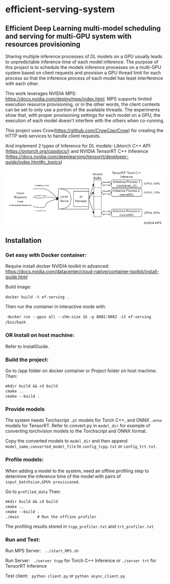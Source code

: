 # efficient-serving-system
## Efficient Deep Learning multi-model scheduling and serving for multi-GPU system with resources provisioning

Sharing multiple inference processes of DL models on a GPU
usually leads to unpredictable inference time of each model inference. The purpose of this project is to schedule the models inference processes on a multi-GPU system based 
on client requests and provision a GPU thread limit for each process so that the inference process of each model has least interference with each other. 

This work leverages NVIDIA MPS: https://docs.nvidia.com/deploy/mps/index.html. MPS supports limited execution resource provisioning, 
or in the other words, the client contexts can be set to only use a portion of the available threads. The experiments show that, with proper provisioning settings for each model 
on a GPU, the execution of each model doesn't interfere with the others when co-running.

This project uses Crow(https://github.com/CrowCpp/Crow) for creating the HTTP web services to handle client requests. 

And implement 2 types of Inference for DL models: Libtorch C++ API: (https://pytorch.org/cppdocs/) and NVIDIA TensorRT C++ Inference (https://docs.nvidia.com/deeplearning/tensorrt/developer-guide/index.html#c_topics)

![Architecture](architecture.png)
## Installation
### Get easy with Docker container:
  Require install docker NVIDIA toolkit in advanced: https://docs.nvidia.com/datacenter/cloud-native/container-toolkit/install-guide.html
  
  Build image:
  
  ``` docker build -t ef-serving . ```
  
  Then run the container in interactive mode with:
  
  ``` docker run --gpus all --shm-size 1G -p 8082:8082 -it ef-serving /bin/bash```
 
### OR Install on host machine:
  Refer to InstallGuide.
  
### Build the project:
  Go to /app folder on docker container or Project folder on host machine. Then:
  ```
  mkdir build && cd build
  cmake ..
  cmake --build .
  ```
### Provide models
  The system needs Torchscript ```.pt``` models for Torch C++, and ONNX ```.onnx``` models for TensorRT.
  Refer to convert.py in ```model_dir``` for example of converting torchvision models to the Torchscript and ONNX format.

  Copy the converted models to ```model_dir``` and then append ```model_name,converted_model_file``` to ```config_tcpp.txt``` or ```config_trt.txt```.

### Profile models:
  When adding a model to the system, need an offline profiling step to determine the inference time of the model with pairs of ```input_batchsize,GPU% provisioned```.
  
  Go to ```profiled_data``` Then:
  ```
  mkdir build && cd build
  cmake ..
  cmake --build .
  ./main        # Run the offline profiler 
  ```
  The profiling results stored in ```tcpp_profiler.txt``` and ```trt_profiler.txt```

### Run and Test:
  Run MPS Server:
  ``` ../start_MPS.sh```
  
  Run Server:
  ``` ./server tcpp``` for Torch C++ Inference or ```./server trt``` for TensorRT Inference
  
  Test client:
  ``` python client.py``` or ```python async_client.py```
